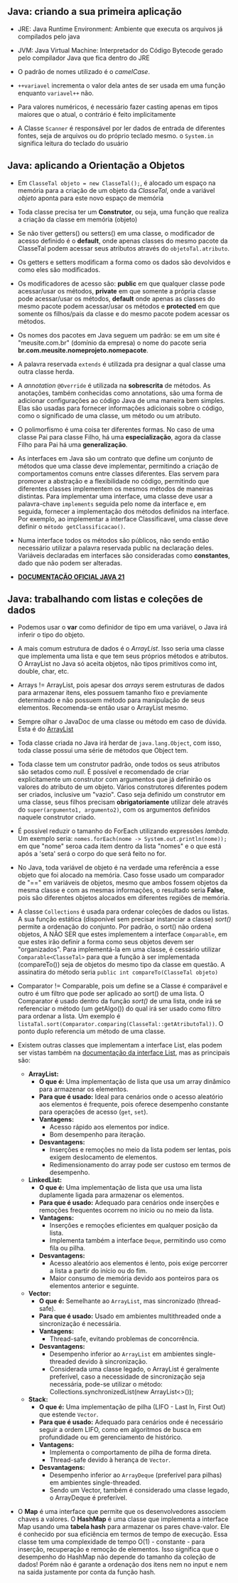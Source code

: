 <h2>Java: criando a sua primeira aplicação</h2>

- JRE: Java Runtime Environment: Ambiente que executa os arquivos já compilados pelo java

- JVM: Java Virtual Machine: Interpretador do Código Bytecode gerado pelo compilador Java que fica dentro do JRE

- O padrão de nomes utilizado é o _camelCase_.

- `++variavel` incrementa o valor dela antes de ser usada em uma função enquanto `variavel++` não.

- Para valores numéricos, é necessário fazer casting apenas em tipos maiores que o atual, o contrário é feito implicitamente

- A Classe `Scanner` é responsável por ler dados de entrada de diferentes fontes, seja de arquivos ou do próprio teclado mesmo. o `System.in` significa leitura do teclado do usuário

<h2>Java: aplicando a Orientação a Objetos</h2>

- Em `ClasseTal objeto = new ClasseTal();`, é alocado um espaço na memória para a criação de um objeto da _ClasseTal_, onde a variável _objeto_ aponta para este novo espaço de memória

- Toda classe precisa ter um **Construtor**, ou seja, uma função que realiza a criação da classe em memória (objeto)

- Se não tiver getters() ou setters() em uma classe, o modificador de acesso definido é o **default**, onde apenas classes do mesmo pacote da ClasseTal podem acessar seus atributos através do `objetoTal.atributo`.

- Os getters e setters modificam a forma como os dados são devolvidos e como eles são modificados.

- Os modificadores de acesso são: **public** em que qualquer classe pode acessar/usar os métodos, **private** em que somente a própria classe pode acessar/usar os métodos, **default** onde apenas as classes do mesmo pacote podem acessar/usar os métodos e **protected** em que somente os filhos/pais da classe e do mesmo pacote podem acessar os métodos.

- Os nomes dos pacotes em Java seguem um padrão: se em um site é "meusite.com.br" (domínio da empresa) o nome do pacote seria **br.com.meusite.nomeprojeto.nomepacote**.

- A palavra reservada `extends` é utilizada pra designar a qual classe uma outra classe herda.

- A _annotation_ `@Override` é utilizada na **sobrescrita** de métodos. As anotações, também conhecidas como annotations, são uma forma de adicionar configurações ao código Java de uma maneira bem simples. Elas são usadas para fornecer informações adicionais sobre o código, como o significado de uma classe, um método ou um atributo.

- O polimorfismo é uma coisa ter diferentes formas. No caso de uma classe Pai para classe Filho, há uma **especialização**, agora da classe Filho para Pai há uma **generalização**.

- As interfaces em Java são um contrato que define um conjunto de métodos que uma classe deve implementar, permitindo a criação de comportamentos comuns entre classes diferentes. Elas servem para promover a abstração e a flexibilidade no código, permitindo que diferentes classes implementem os mesmos métodos de maneiras distintas. Para implementar uma interface, uma classe deve usar a palavra-chave `implements` seguida pelo nome da interface e, em seguida, fornecer a implementação dos métodos definidos na interface. Por exemplo, ao implementar a interface Classificavel, uma classe deve definir o `método getClassificacao()`.

- Numa interface todos os métodos são públicos, não sendo então necessário utilizar a palavra reservada public na declaração deles. Variáveis declaradas em interfaces são consideradas como **constantes**, dado que não podem ser alteradas.

- **<a href="https://docs.oracle.com/en/java/javase/21/docs/api/index.html">DOCUMENTAÇÃO OFICIAL JAVA 21</a>**

<h2>Java: trabalhando com listas e coleções de dados</h2>

- Podemos usar o **var** como definidor de tipo em uma variável, o Java irá inferir o tipo do objeto.

- A mais comum estrutura de dados é o _ArrayList_. Isso seria uma classe que implementa uma lista e que tem seus próprios métodos e atributos. O ArrayList no Java só aceita objetos, não tipos primitivos como int, double, char, etc.

- Arrays != ArrayList, pois apesar dos _arrays_ serem estruturas de dados para armazenar itens, eles possuem tamanho fixo e previamente determinado e não possuem método para manipulação de seus elementos. Recomenda-se então usar o ArrayList mesmo.

- Sempre olhar o JavaDoc de uma classe ou método em caso de dúvida. Esta é do <a href="https://docs.oracle.com/en/java/javase/21/docs/api/java.base/java/util/ArrayList.html">ArrayList</a> 

- Toda classe criada no Java irá herdar de `java.lang.Object`, com isso, toda classe possui uma série de métodos que Object tem.

- Toda classe tem um construtor padrão, onde todos os seus atributos são setados como _null_. É possível e recomendado de criar explicitamente um construtor com argumentos que já definirão os valores do atributo de um objeto. Vários construtores diferentes podem ser criados, inclusive um "vazio". Caso seja definido um construtor em uma classe, seus filhos precisam **obrigatoriamente** utilizar dele através do `super(argumento1, argumento2)`, com os argumentos definidos naquele construtor criado.

- É possível reduzir o tamanho do ForEach utilizando expressões _lambda_. Um exemplo seria: `nomes.forEach(nome -> System.out.println(nome));` em que "nome" seroa cada item dentro da lista "nomes" e o que está após a 'seta' será o corpo do que será feito no for.

- No Java, toda variável de objeto é na verdade uma referência a esse objeto que foi alocado na memória. Caso fosse usado um comparador de "==" em variáveis de objetos, mesmo que ambos fossem objetos da mesma classe e com as mesmas informações, o resultado seria **False**, pois são diferentes objetos alocados em diferentes regiões de memória.

- A classe `Collections` é usada para ordenar coleções de dados ou listas. A sua função estática (disponível sem precisar instanciar a classe) _sort()_ permite a ordenação do conjunto. Por padrão, o sort() não ordena objetos, A NÃO SER que estes implementem a interface `Comparable`, em que estes irão definir a forma como seus objetos devem ser "organizados". Para implementá-la em uma classe, é cessário utilizar `Comparable<ClasseTal>` para que a função à ser implementada (compareTo()) seja de objetos do mesmo tipo da classe em questão. A assinatira do método seria `public int compareTo(ClasseTal objeto)`

- Comparator != Comparable, pois um define se a Classe é comparável e outro é um filtro que pode ser aplicado ao sort() de uma lista. O Comparator é usado dentro da função _sort()_ de uma lista, onde irá se referenciar o método (um getAlgo()) do qual irá ser usado como filtro para ordenar a lista. Um exemplo é `listaTal.sort(Comparator.comparing(ClasseTal::getAtributoTal))`. O ponto duplo referencia um método de uma classe.

- Existem outras classes que implementam a interface List, elas podem ser vistas também na <a href="https://docs.oracle.com/en/java/javase/21/docs/api/java.base/java/util/List.html">documentação da interface List</a>, mas as principais são:
    - **ArrayList:**
        - **O que é:** Uma implementação de lista que usa um array dinâmico para armazenar os elementos.
        - **Para que é usado:** Ideal para cenários onde o acesso aleatório aos elementos é frequente, pois oferece desempenho constante para operações de acesso (`get`, `set`).
        - **Vantagens:**
            - Acesso rápido aos elementos por índice.
            - Bom desempenho para iteração.
        - **Desvantagens:**
            - Inserções e remoções no meio da lista podem ser lentas, pois exigem deslocamento de elementos.
            - Redimensionamento do array pode ser custoso em termos de desempenho.
    - **LinkedList:**
        - **O que é:** Uma implementação de lista que usa uma lista duplamente ligada para armazenar os elementos.
        - **Para que é usado:** Adequado para cenários onde inserções e remoções frequentes ocorrem no início ou no meio da lista.
        - **Vantagens:**
            - Inserções e remoções eficientes em qualquer posição da lista.
            - Implementa também a interface `Deque`, permitindo uso como fila ou pilha.
        - **Desvantagens:**
            - Acesso aleatório aos elementos é lento, pois exige percorrer a lista a partir do início ou do fim.
            - Maior consumo de memória devido aos ponteiros para os elementos anterior e seguinte.
    - **Vector:**
        - **O que é:** Semelhante ao `ArrayList`, mas sincronizado (thread-safe).
        - **Para que é usado:** Usado em ambientes multithreaded onde a sincronização é necessária.
        - **Vantagens:**
            - Thread-safe, evitando problemas de concorrência.
        - **Desvantagens:**
            - Desempenho inferior ao `ArrayList` em ambientes single-threaded devido à sincronização.
            - Considerada uma classe legado, o ArrayList é geralmente preferível, caso a necessidade de sincronização seja necessária, pode-se utilizar o método: Collections.synchronizedList(new ArrayList<>());
    - **Stack:**
        - **O que é:** Uma implementação de pilha (LIFO - Last In, First Out) que estende `Vector`.
        - **Para que é usado:** Adequado para cenários onde é necessário seguir a ordem LIFO, como em algoritmos de busca em profundidade ou em gerenciamento de histórico.
        - **Vantagens:**
            - Implementa o comportamento de pilha de forma direta.
            - Thread-safe devido à herança de `Vector`.
        - **Desvantagens:**
            - Desempenho inferior ao `ArrayDeque` (preferível para pilhas) em ambientes single-threaded.
            - Sendo um Vector, também é considerado uma classe legado, o ArrayDeque é preferível.

- O **Map** é uma interface que permite que os desenvolvedores associem chaves a valores. O **HashMap** é uma classe que implementa a interface Map usando uma __tabela hash__ para armazenar os pares chave-valor. Ele é conhecido por sua eficiência em termos de tempo de execução. Essa classe tem uma complexidade de tempo O(1) - constante - para inserção, recuperação e remoção de elementos. Isso significa que o desempenho do HashMap não depende do tamanho da coleção de dados! Porém não é garante a ordenação dos itens nem no input e nem na saida justamente por conta da função hash.